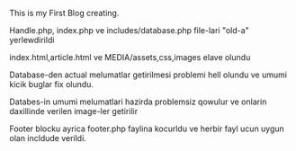 This is my First Blog creating.

Handle.php, index.php ve includes/database.php file-lari "old-a" yerlewdirildi

index.html,article.html ve MEDIA/assets,css,images elave olundu

Database-den actual melumatlar getirilmesi problemi hell olundu ve umumi kicik buglar fix olundu.

Databes-in umumi melumatlari hazirda problemsiz qowulur ve onlarin daxillinde verilen image-ler getirilir 

Footer blocku ayrica footer.php faylina kocurldu ve herbir fayl ucun uygun olan incldude verildi. 